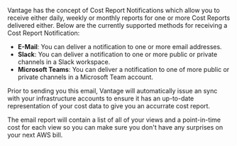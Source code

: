 Vantage has the concept of Cost Report Notifications which allow you to receive either daily, weekly or monthly reports for one or more Cost Reports delivered either. Below are the currently supported methods for receiving a Cost Report Notification:

* **E-Mail**: You can deliver a notification to one or more email addresses.  
* **Slack**: You can deliver a notification to one or more public or private channels in a Slack workspace. 
* **Microsoft Teams**: You can deliver a notification to one of more public or private channels in a Microsoft Team account. 

Prior to sending you this email, Vantage will automatically issue an sync with your infrastructure accounts to ensure it has an up-to-date representation of your cost data to give you an accurrate cost report.

The email report will contain a list of all of your views and a point-in-time cost for each view so you can make sure you don't have any surprises on your next AWS bill.
